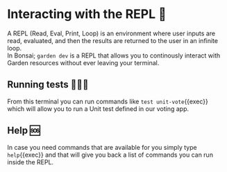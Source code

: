 # Interacting with the REPL 🚀

A REPL (Read, Eval, Print, Loop) is an environment where user inputs are read, evaluated, and then the results are returned to the user in an infinite loop. <br>
In Bonsai; `garden dev` is a REPL that allows you to continously interact with Garden resources without ever leaving your terminal.

## Running tests 🏃🏻‍♀️

From this terminal you can run commands like `test unit-vote`{{exec}} which will allow you to run a Unit test defined in our voting app.

## Help 🆘

In case you need commands that are available for you simply type `help`{{exec}} and that will give you back a list of commands you can run inside the REPL.
